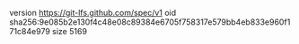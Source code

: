 version https://git-lfs.github.com/spec/v1
oid sha256:9e085b2e130f4c48e08c89384e6705f758317e579bb4eb833e960f171c84e979
size 5169
